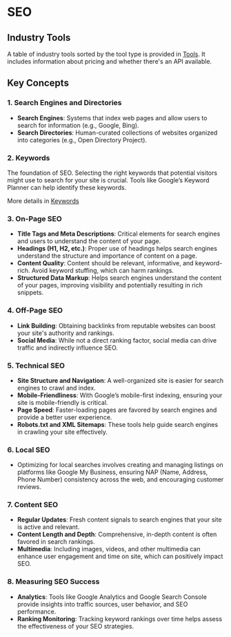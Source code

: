 # SEO

## Industry Tools
A table of industry tools sorted by the tool type is provided in [Tools](tools.md). It includes information about pricing and whether there's an API available.

## Key Concepts
### 1. Search Engines and Directories
- **Search Engines**: Systems that index web pages and allow users to search for information (e.g., Google, Bing).
- **Search Directories**: Human-curated collections of websites organized into categories (e.g., Open Directory Project).

### 2. Keywords
The foundation of SEO. Selecting the right keywords that potential visitors might use to search for your site is crucial. Tools like Google’s Keyword Planner can help identify these keywords.

More details in [Keywords](keywords.md)


### 3. On-Page SEO
- **Title Tags and Meta Descriptions**: Critical elements for search engines and users to understand the content of your page.
- **Headings (H1, H2, etc.)**: Proper use of headings helps search engines understand the structure and importance of content on a page.
- **Content Quality**: Content should be relevant, informative, and keyword-rich. Avoid keyword stuffing, which can harm rankings.
- **Structured Data Markup**: Helps search engines understand the content of your pages, improving visibility and potentially resulting in rich snippets.

### 4. Off-Page SEO
- **Link Building**: Obtaining backlinks from reputable websites can boost your site's authority and rankings.
- **Social Media**: While not a direct ranking factor, social media can drive traffic and indirectly influence SEO.

### 5. Technical SEO
- **Site Structure and Navigation**: A well-organized site is easier for search engines to crawl and index.
- **Mobile-Friendliness**: With Google’s mobile-first indexing, ensuring your site is mobile-friendly is critical.
- **Page Speed**: Faster-loading pages are favored by search engines and provide a better user experience.
- **Robots.txt and XML Sitemaps**: These tools help guide search engines in crawling your site effectively.

### 6. Local SEO
- Optimizing for local searches involves creating and managing listings on platforms like Google My Business, ensuring NAP (Name, Address, Phone Number) consistency across the web, and encouraging customer reviews.

### 7. Content SEO
- **Regular Updates**: Fresh content signals to search engines that your site is active and relevant.
- **Content Length and Depth**: Comprehensive, in-depth content is often favored in search rankings.
- **Multimedia**: Including images, videos, and other multimedia can enhance user engagement and time on site, which can positively impact SEO.

### 8. Measuring SEO Success
- **Analytics**: Tools like Google Analytics and Google Search Console provide insights into traffic sources, user behavior, and SEO performance.
- **Ranking Monitoring**: Tracking keyword rankings over time helps assess the effectiveness of your SEO strategies.



